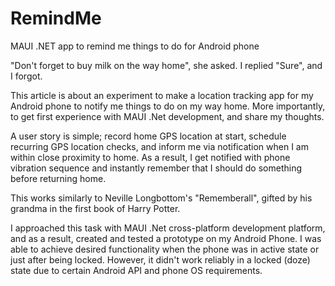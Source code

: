 # RemindMe
MAUI .NET app to remind me things to do for Android phone

"Don't forget to buy milk on the way home", she asked. I replied "Sure", and I forgot. 

This article is about an experiment to make a location tracking app for my Android phone to notify me things to do on my way home. More importantly, to get first experience with MAUI .Net development, and share my thoughts. 

A user story is simple; record home GPS location at start, schedule recurring GPS location checks, and inform me via notification when I am within close proximity to home. As a result, I get notified with phone vibration sequence and instantly remember that I should do something before returning home. 

This works similarly to Neville Longbottom's "Rememberall", gifted by his grandma in the first book of Harry Potter.

I approached this task with MAUI .Net cross-platform development platform, and as a result, created and tested a prototype on my Android Phone. I was able to achieve desired functionality when the phone was in active state or just after being locked. However, it didn't work reliably in a locked (doze) state due to certain Android API and phone OS requirements.
